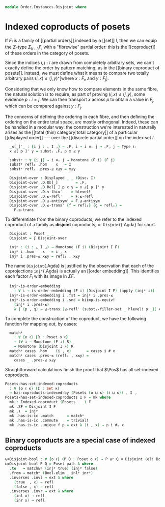 <!--
```agda
open import Cat.Diagram.Coproduct.Indexed
open import Cat.Morphism
open import Cat.Prelude

open import Data.Id.Base
open import Data.Bool
open import Data.Sum

open import Order.Instances.Coproduct renaming (matchᵖ to match⊎ᵖ)
open import Order.Instances.Discrete
open import Order.Displayed
open import Order.Univalent
open import Order.Morphism
open import Order.Base

import Order.Reasoning as Pr

open is-indexed-coproduct
open Indexed-coproduct
open Inverses
```
-->

```agda
module Order.Instances.Disjoint where
```

# Indexed coproducts of posets

If $F_i$ is a family of [[partial orders]] indexed by a [[set]] $I$,
then we can equip the $\Sigma$-type $\Sigma_{(i : I)} F_i$ with a
"fibrewise" partial order: this is the [[coproduct]] of these orders in
the category of posets.

[partially ordered sets]: Order.Base.html

<!--
```agda
private module D = Displayed

module _ {ℓ ℓₐ ℓᵣ} (I : Set ℓ) (F : ⌞ I ⌟ → Poset ℓₐ ℓᵣ) where
  private
    open module F {i : ⌞ I ⌟} = Pr (F i)

    ⌞F⌟ : ⌞ I ⌟ → Type ℓₐ
    ⌞F⌟ e = ⌞ F e ⌟
```
-->

Since the indices $i, j : I$ are drawn from completely arbitrary sets,
we can't exactly define the order by pattern matching, as in the
[[binary coproduct of posets]]. Instead, we must define what it means to
compare two totally arbitrary pairs $(i, x) \le (j, y)$^[where $x : F_x$
and $y : F_j$].

Considering that we only know how to compare elements in the same fibre,
the natural solution is to require, as part of proving $(i, x) \le (j,
y)$, some evidence $p : i = j$. We can then transport $x$ across $p$ to
obtain a value in $F_j$, which can be compared against $y : F_j$.

The concerns of defining the ordering in each fibre, and then defining
the ordering on the entire total space, are mostly orthogonal. Indeed,
these can be handled in a modular way: the construction we're interested
in naturally arises as the [[total (thin) category|total category]] of a
particular [[displayed order]] --- over the [[discrete partial order]]
on the index set $I$.

```agda
  _≤[_]'_ : {i j : ⌞ I ⌟} → ⌞F⌟ i → i ≡ᵢ j → ⌞F⌟ j → Type ℓᵣ
  x ≤[ p ]' y = substᵢ ⌞F⌟ p x ≤ y

  substᵖ : ∀ {i j} → i ≡ᵢ j → Monotone (F i) (F j)
  substᵖ reflᵢ .hom    x   = x
  substᵖ reflᵢ .pres-≤ x≤y = x≤y

  Disjoint-over : Displayed _ _ (Discᵢ I)
  Disjoint-over .D.Ob[_]        = ⌞F⌟
  Disjoint-over .D.Rel[_] p x y = x ≤[ p ]' y
  Disjoint-over .D.≤-thin'    = hlevel!
  Disjoint-over .D.≤-refl'    = F.≤-refl
  Disjoint-over .D.≤-antisym' = F.≤-antisym
  Disjoint-over .D.≤-trans' {f = reflᵢ} {g = reflᵢ} =
    F.≤-trans
```

To differentiate from the binary coproducts, we refer to the indexed
coproduct of a family as **disjoint** coproducts, or `Disjoint`{.Agda}
for short.

```agda
  Disjoint : Poset _ _
  Disjoint = ∫ Disjoint-over
```

<!--
```agda
_≤[_]_
  : ∀ {ℓ ℓₐ ℓᵣ} {I : Set ℓ} {F : ⌞ I ⌟ → Poset ℓₐ ℓᵣ} {i j : ⌞ I ⌟}
  → ⌞ F i ⌟ → i ≡ᵢ j → ⌞ F j ⌟
  → Type ℓᵣ
_≤[_]_ {I = I} {F = F} x p y = _≤[_]'_ I F x p y
{-# DISPLAY _≤[_]'_ I F x p y = x ≤[ p ] y #-}

module _ {ℓ ℓₐ ℓᵣ} {I : Set ℓ} {F : ⌞ I ⌟ → Poset ℓₐ ℓᵣ} where
  private
    open module F {i : ⌞ I ⌟} = Pr (F i)

    ⌞F⌟ : ⌞ I ⌟ → Type ℓₐ
    ⌞F⌟ e = ⌞ F e ⌟
```
-->

```agda
  injᵖ : (i : ⌞ I ⌟) → Monotone (F i) (Disjoint I F)
  injᵖ i .hom    x   = i , x
  injᵖ i .pres-≤ x≤y = reflᵢ , x≤y
```

The name `Disjoint`{.Agda} is justified by the observation that each of
the coprojections `injᴾ`{.Agda} is actually an [[order embedding]]. This
identifies each factor $F_i$ with its image in $\Sigma F$.

```agda
  injᵖ-is-order-embedding
    : ∀ i → is-order-embedding (F i) (Disjoint I F) (apply (injᵖ i))
  injᵖ-is-order-embedding i .fst = injᵖ i .pres-≤
  injᵖ-is-order-embedding i .snd = biimp-is-equiv!
    (injᵖ i .pres-≤)
    λ { (p , q) → ≤-trans (≤-refl' (substᵢ-filler-set _ hlevel! p _)) q }
```

To complete the construction of the coproduct, we have the following
function for mapping _out_, by cases:

```agda
  matchᵖ
    : ∀ {o ℓ} {R : Poset o ℓ}
    → (∀ i → Monotone (F i) R)
    → Monotone (Disjoint I F) R
  matchᵖ cases .hom    (i , x)       = cases i # x
  matchᵖ cases .pres-≤ (reflᵢ , x≤y) =
    cases _ .pres-≤ x≤y
```

Straightforward calculations finish the proof that $\Pos$ has all
set-indexed coproducts.

```agda
Posets-has-set-indexed-coproducts
  : ∀ {o ℓ κ} (I : Set κ)
  → has-coproducts-indexed-by (Posets (o ⊔ κ) (ℓ ⊔ κ)) ⌞ I ⌟
Posets-has-set-indexed-coproducts I F = mk where
  mk : Indexed-coproduct (Posets _ _) F
  mk .ΣF = Disjoint I F
  mk .ι  = injᵖ
  mk .has-is-ic .match      = matchᵖ
  mk .has-is-ic .commute    = trivial!
  mk .has-is-ic .unique f p = ext λ (i , x) → p i #ₚ x
```

## Binary coproducts are a special case of indexed coproducts

```agda
⊎≡Disjoint-bool : ∀ {o ℓ} (P Q : Poset o ℓ) → P ⊎ᵖ Q ≡ Disjoint (el! Bool) (if_then P else Q)
⊎≡Disjoint-bool P Q = Poset-path λ where
  .to   → match⊎ᵖ (injᵖ true) (injᵖ false)
  .from → matchᵖ (Bool-elim _ inlᵖ inrᵖ)
  .inverses .invl → ext λ where
    (true  , x) → refl
    (false , x) → refl
  .inverses .invr → ext λ where
    (inl x) → refl
    (inr x) → refl
```

